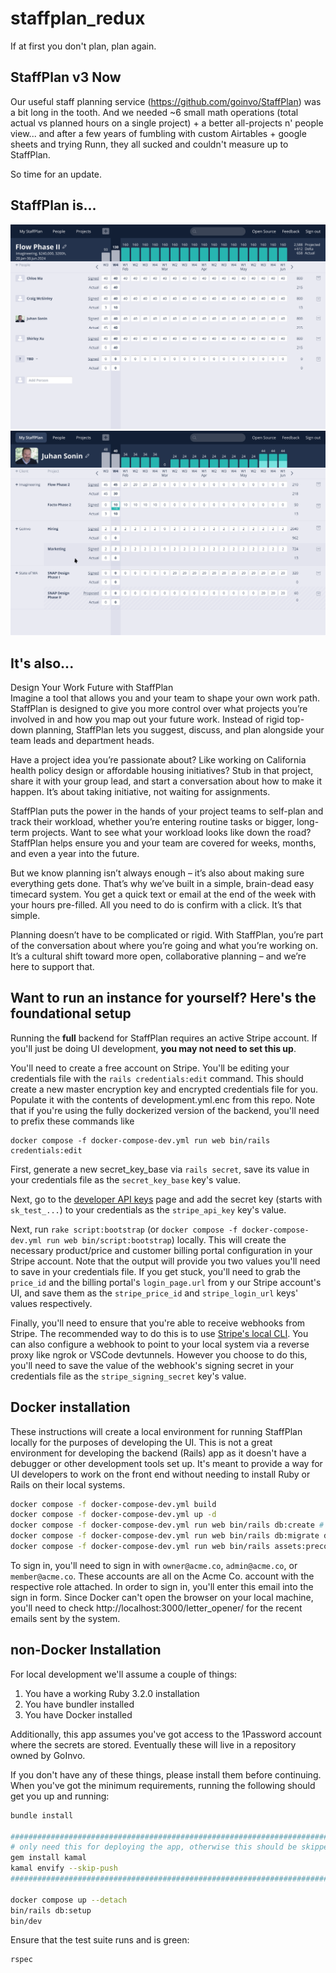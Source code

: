 # staffplan_redux

If at first you don't plan, plan again.

## StaffPlan v3 Now

Our useful staff planning service (https://github.com/goinvo/StaffPlan) was a bit long in the tooth. And we needed ~6 small math operations (total actual vs planned hours on a single project) + a better all-projects n' people view... and after a few years of fumbling with custom Airtables + google sheets and trying Runn, they all sucked and couldn't measure up to StaffPlan.

So time for an update.

## StaffPlan is...
![A Project Staffplan](https://github.com/goinvo/staffplan_redux/blob/main/public/StaffPlan_Individual_Project.png)
![An individual's StaffPlan](https://github.com/goinvo/staffplan_redux/blob/main/public/StaffPlan_Individual.png)

## It's also...
Design Your Work Future with StaffPlan<br>
Imagine a tool that allows you and your team to shape your own work path. StaffPlan is designed to give you more control over what projects you’re involved in and how you map out your future work. Instead of rigid top-down planning, StaffPlan lets you suggest, discuss, and plan alongside your team leads and department heads.<br>

Have a project idea you’re passionate about? Like working on California health policy design or affordable housing initiatives? Stub in that project, share it with your group lead, and start a conversation about how to make it happen. It’s about taking initiative, not waiting for assignments.<br>

StaffPlan puts the power in the hands of your project teams to self-plan and track their workload, whether you’re entering routine tasks or bigger, long-term projects. Want to see what your workload looks like down the road? StaffPlan helps ensure you and your team are covered for weeks, months, and even a year into the future.<br>

But we know planning isn’t always enough – it’s also about making sure everything gets done. That’s why we’ve built in a simple, brain-dead easy timecard system. You get a quick text or email at the end of the week with your hours pre-filled. All you need to do is confirm with a click. It’s that simple.<br>

Planning doesn’t have to be complicated or rigid. With StaffPlan, you’re part of the conversation about where you’re going and what you’re working on. It’s a cultural shift toward more open, collaborative planning – and we’re here to support that.

## Want to run an instance for yourself? Here's the foundational setup

Running the **full** backend for StaffPlan requires an active Stripe account. If you'll just be doing UI development, **you may not need to set this up**.

You'll need to create a free account on Stripe. You'll be editing your credentials file with the `rails credentials:edit` command. This should create 
a new master encryption key and encrypted credentials file for you. Populate it with the contents of development.yml.enc from this repo. Note that 
if you're using the fully dockerized version of the backend, you'll need to prefix these commands like

```
docker compose -f docker-compose-dev.yml run web bin/rails credentials:edit
```

First, generate a new secret_key_base via `rails secret`, save its value in your credentials file as the `secret_key_base` key's value.

Next, go to the [developer API keys](https://dashboard.stripe.com/test/apikeys) page and add the secret key (starts with `sk_test_...`) to your credentials
as the `stripe_api_key` key's value.

Next, run `rake script:bootstrap` (or `docker compose -f docker-compose-dev.yml run web bin/script:bootstrap`) locally. This will create the 
necessary product/price and customer billing portal configuration in your Stripe account. Note that the output will provide you two values 
you'll need to save in your credentials file. If you get stuck, you'll need to grab the `price_id` and the billing portal's `login_page.url` from y
our Stripe account's UI, and save them as the `stripe_price_id` and `stripe_login_url` keys' values respectively.

Finally, you'll need to ensure that you're able to receive webhooks from Stripe. The recommended way to do this is to
use [Stripe's local CLI](https://dashboard.stripe.com/test/webhooks/create?endpoint_location=local). You can also configure a webhook to point
to your local system via a reverse proxy like ngrok or VSCode devtunnels. However you choose to do this, you'll need to save the value of the webhook's
signing secret in your credentials file as the `stripe_signing_secret` key's value.

## Docker installation

These instructions will create a local environment for running StaffPlan locally for the purposes of developing the UI. This
is not a great environment for developing the backend (Rails) app as it doesn't have a debugger or other development tools
set up. It's meant to provide a way for UI developers to work on the front end without needing to install Ruby or Rails on their
local systems.

```bash
docker compose -f docker-compose-dev.yml build
docker compose -f docker-compose-dev.yml up -d
docker compose -f docker-compose-dev.yml run web bin/rails db:create # ignore any errors here
docker compose -f docker-compose-dev.yml run web bin/rails db:migrate db:seed
docker compose -f docker-compose-dev.yml run web bin/rails assets:precompile
```

To sign in, you'll need to sign in with `owner@acme.co`, `admin@acme.co`, or `member@acme.co`. These accounts are all on the Acme Co. account
with the respective role attached. In order to sign in, you'll enter this email into the sign in form. Since Docker can't open the browser on
your local machine, you'll need to check http://localhost:3000/letter_opener/ for the recent emails sent by the system.

## non-Docker Installation

For local development we'll assume a couple of things:

1. You have a working Ruby 3.2.0 installation
2. You have bundler installed
3. You have Docker installed

Additionally, this app assumes you've got access to the 1Password account where the secrets are stored. Eventually these will live in a repository owned by GoInvo.

If you don't have any of these things, please install them before continuing. When you've got the minimum requirements, running the following should get you up and running:

```bash
bundle install

##########################################################################
# only need this for deploying the app, otherwise this should be skipped
gem install kamal 
kamal envify --skip-push
##########################################################################

docker compose up --detach
bin/rails db:setup
bin/dev
```

Ensure that the test suite runs and is green:

```bash
rspec
```
